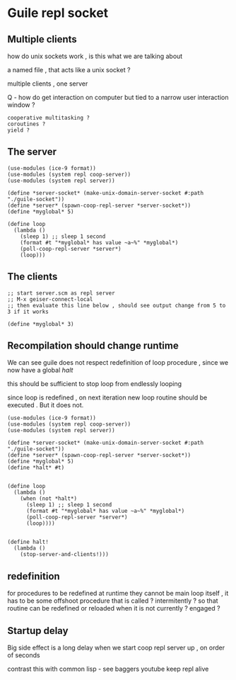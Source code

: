 # Guile repl socket

## Multiple clients 

how do unix sockets work , is this what we are talking about 

a named file , that acts like a unix socket ? 

multiple clients , one server 

Q - how do get interaction on computer but tied to a narrow user interaction window ?

```
cooperative multitasking ?
coroutines ? 
yield ?
```




## The server

```
(use-modules (ice-9 format))
(use-modules (system repl coop-server))
(use-modules (system repl server))

(define *server-socket* (make-unix-domain-server-socket #:path "./guile-socket"))
(define *server* (spawn-coop-repl-server *server-socket*))
(define *myglobal* 5)

(define loop
  (lambda ()
    (sleep 1) ;; sleep 1 second    
    (format #t "*myglobal* has value ~a~%" *myglobal*)
    (poll-coop-repl-server *server*)
    (loop)))
```

## The clients 

```
;; start server.scm as repl server
;; M-x geiser-connect-local
;; then evaluate this line below , should see output change from 5 to 3 if it works

(define *myglobal* 3)
```

## Recompilation should change runtime 

We can see guile does not respect redefinition of loop procedure , since we now have a global *halt* 

this should be sufficient to stop loop from endlessly looping

since loop is redefined , on next iteration new loop routine should be executed . But it does not.

```
(use-modules (ice-9 format))
(use-modules (system repl coop-server))
(use-modules (system repl server))

(define *server-socket* (make-unix-domain-server-socket #:path "./guile-socket"))
(define *server* (spawn-coop-repl-server *server-socket*))
(define *myglobal* 5)
(define *halt* #t)


(define loop
  (lambda ()
    (when (not *halt*)
      (sleep 1) ;; sleep 1 second    
      (format #t "*myglobal* has value ~a~%" *myglobal*)
      (poll-coop-repl-server *server*)
      (loop))))


(define halt!
  (lambda ()
    (stop-server-and-clients!))) 
```

## redefinition 

for procedures to be redefined at runtime they cannot be main loop itself , it has to be some offshoot procedure that
is called ? intermitently ? so that routine can be redefined or reloaded when it is not currently ? engaged ?

## Startup delay

Big side effect is a long delay when we start coop repl server up , on order of seconds 

contrast this with common lisp - see baggers youtube keep repl alive




